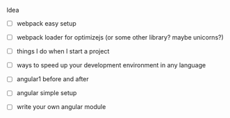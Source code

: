 Idea 

 - [ ] webpack easy setup 
 - [ ] webpack loader for optimizejs (or some other library? maybe unicorns?)
 - [ ] things I do when I start a project
 - [ ] ways to speed up your development environment in any language
 - [ ] angular1 before and after
 - [ ] angular simple setup 
 - [ ] write your own angular module
 
 